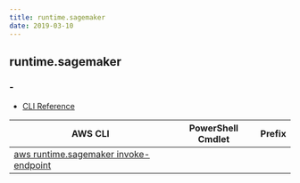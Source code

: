 ```yaml
---
title: runtime.sagemaker
date: 2019-03-10
---
```


## runtime.sagemaker

### -

* [CLI Reference](https://docs.aws.amazon.com/cli/latest/reference/runtime.sagemaker/index.html)

|AWS CLI|PowerShell Cmdlet|Prefix|
|----|----|:--:|
|[aws runtime.sagemaker invoke-endpoint](https://docs.aws.amazon.com/cli/latest/reference/runtime.sagemaker/invoke-endpoint.html)|||

